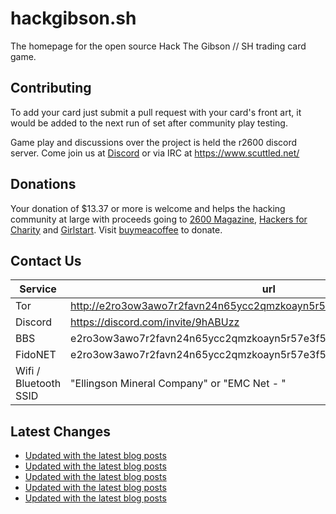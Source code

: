 # hackgibson.sh
The homepage for the open source Hack The Gibson // SH trading card game.


## Contributing

To add your card just submit a pull request with your card's front art, it would be added to the next run of set after community play testing.

Game play and discussions over the project is held the r2600 discord server. Come join us at [Discord](https://discord.com/invite/9hABUzz) or via IRC at https://www.scuttled.net/


## Donations

Your donation of $13.37 or more is welcome and helps the hacking community at large with proceeds going to [2600 Magazine](https://2600.com/), [Hackers for Charity](https://hackersforcharity.org) and [Girlstart](https://girlstart.org).  Visit [buymeacoffee](https://www.buymeacoffee.com/hackgibson.sh) to donate.


## Contact Us

Service | url
-|-
Tor | http://e2ro3ow3awo7r2favn24n65ycc2qmzkoayn5r57e3f56nvjwdcgg32ad.onion
Discord | https://discord.com/invite/9hABUzz
BBS | e2ro3ow3awo7r2favn24n65ycc2qmzkoayn5r57e3f56nvjwdcgg32ad.onion:23
FidoNET | e2ro3ow3awo7r2favn24n65ycc2qmzkoayn5r57e3f56nvjwdcgg32ad.onion:24554
Wifi / Bluetooth SSID | "Ellingson Mineral Company" or "EMC Net - <fidonet address>"

## Latest Changes
<!-- BLOG-POST-LIST:START -->
- [Updated with the latest blog posts](https://github.com/DFW2600/hackgibson.sh/commit/987794b535675271cf6d29c0ca963f8863629f60)
- [Updated with the latest blog posts](https://github.com/DFW2600/hackgibson.sh/commit/7326b8f6a2c4af4751a17d950ccb2cd8245b827b)
- [Updated with the latest blog posts](https://github.com/DFW2600/hackgibson.sh/commit/35e4ee5edbd43d82e7d65532d38845dea7587dbe)
- [Updated with the latest blog posts](https://github.com/DFW2600/hackgibson.sh/commit/08bce4755b6112a7a31f4cf2e3e27fb1b1ec94b2)
- [Updated with the latest blog posts](https://github.com/DFW2600/hackgibson.sh/commit/f109920e44075f6c8e8da0c6a0d74cb050aeb6f6)
<!-- BLOG-POST-LIST:END -->
